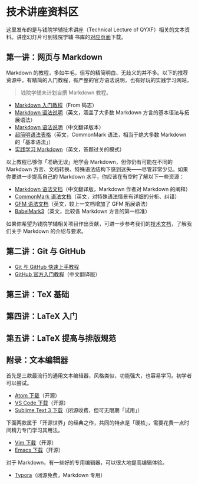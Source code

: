 # 技术讲座资料区
这里发布的是与钱院学辅技术讲座（Technical Lecture of QYXF）相关的文本资料。讲座幻灯片可到钱院学辅·书库的[对应页面](/BookHub/007.technical-lecture)下载。

<!--- 视频请参见 XXX --->

## 第一讲：网页与 Markdown

Markdown 的教程，多如牛毛，但写的精简明白、无歧义的并不多。以下的推荐资源中，有精简的入门教程，有严整的官方语法说明，也有好玩的实践学习网站。

> 钱院学辅未计划自撰 Markdown 教程。

- [Markdown 入门教程](https://mazhuang.org/2018/09/06/markdown-intro/)（From 码志）
- [Markdown 语法说明](https://www.markdownguide.org)（英文，涵盖了大多数 Markdown 方言的基本语法与拓展语法）
- [Markdown 语法说明](https://www.markdown.cn)（中文翻译版本）
- [超简明语法表格](https://commonmark.org/help/)（英文，CommonMark 语法，相当于绝大多数 Markdown 的「基本语法」）
- [实践学习 Markdown](https://www.markdowntutorial.com)（英文，答题过关的模式）

以上教程已够你「准确无误」地学会 Markdown，但你仍有可能在不同的 Markdown 方言、文档转换、特殊语法结构下感到迷失——尽管非常少见。如果你要进一步提高自己的 Markdown 水平，你应该在有空时了解以下一些资源：

- [Markdown 语法文档](https://www.appinn.com/markdown/)（中文翻译版，Markdown 作者对 Markdown 的阐释）
- [CommonMark 语法文档](https://spec.commonmark.org/current/)（英文，对特殊语法情景有详细的分析、纠错）
- [GFM 语法文档](https://github.github.com/gfm/)（英文，较上一文档增加了 GFM 拓展语法）
- [BabelMark3](https://babelmark.github.io)（英文，比较各 Markdown 方言的第一标准）

如果你希望为钱院学辅相关项目作出贡献，可进一步参考我们的[技术文档](https://github.com/qyxf/qyxf.github.io/wiki/Markdown-文档规范)，了解我们关于 Markdown 的介绍与要求。

## 第二讲：Git 与 GitHub

- [Git 与 GitHub 快速上手教程](https://qyxf.site/tutorials/git-github)
- [GitHub 官方入门教程](https://github.highlight.ink/hello-world/intro)（中文翻译版）

## 第三讲：TeX 基础

## 第四讲：LaTeX 入门

## 第五讲：LaTeX 提高与排版规范

## 附录：文本编辑器
首先是三款最流行的通用文本编辑器，风格类似，功能强大，也容易学习。初学者可以尝试。

- [Atom 下载](https://atom.io)（开源）
- [VS Code 下载](https://code.visualstudio.com)（开源）
- [Sublime Text 3 下载](https://www.sublimetext.com)（闭源收费，但可无限期「试用」）

下面两款属于「开源世界」的经典之作，共同的特点是「硬核」，需要花费一点时间精力专门学习其用法。

- [Vim 下载](https://www.vim.org/download.php)（开源）
- [Emacs 下载](http://www.gnu.org/software/emacs/)（开源）

对于 Markdown，有一些好的专用编辑器，可以很大地提高编辑体验。

- [Typora](https://www.typora.io/#download)（闭源免费，Markdown 专用）

